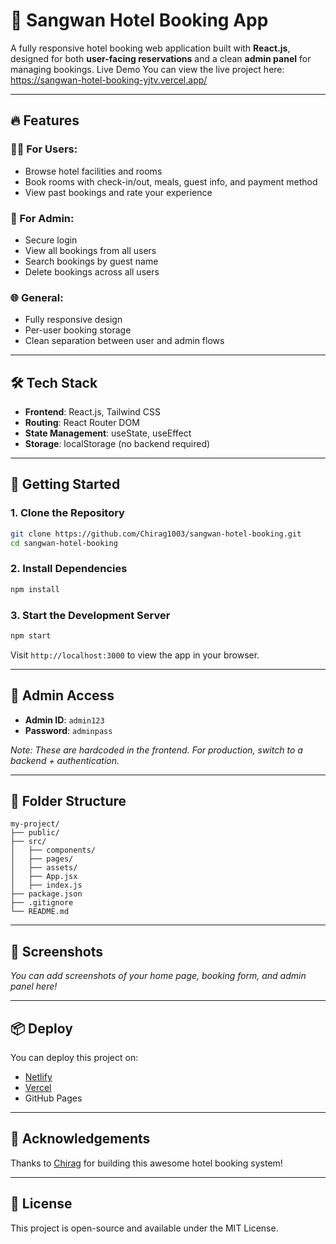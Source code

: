 # 🏨 Sangwan Hotel Booking App


A fully responsive hotel booking web application built with **React.js**, designed for both **user-facing reservations** and a clean **admin panel** for managing bookings.
Live Demo
You can view the live project here: https://sangwan-hotel-booking-yjtv.vercel.app/

---

## 🔥 Features

### 🧑‍💼 For Users:
- Browse hotel facilities and rooms
- Book rooms with check-in/out, meals, guest info, and payment method
- View past bookings and rate your experience

### 🔐 For Admin:
- Secure login
- View all bookings from all users
- Search bookings by guest name
- Delete bookings across all users

### 🌐 General:
- Fully responsive design
- Per-user booking storage
- Clean separation between user and admin flows

---

## 🛠 Tech Stack

- **Frontend**: React.js, Tailwind CSS
- **Routing**: React Router DOM
- **State Management**: useState, useEffect
- **Storage**: localStorage (no backend required)

---

## 🚀 Getting Started

### 1. Clone the Repository
```bash
git clone https://github.com/Chirag1003/sangwan-hotel-booking.git
cd sangwan-hotel-booking
```

### 2. Install Dependencies
```bash
npm install
```

### 3. Start the Development Server
```bash
npm start
```

Visit `http://localhost:3000` to view the app in your browser.

---

## 🔐 Admin Access
- **Admin ID**: `admin123`
- **Password**: `adminpass`

*Note: These are hardcoded in the frontend. For production, switch to a backend + authentication.*

---

## 📁 Folder Structure
```
my-project/
├── public/
├── src/
│   ├── components/
│   ├── pages/
│   ├── assets/
│   ├── App.jsx
│   ├── index.js
├── package.json
├── .gitignore
└── README.md
```

---

## 📸 Screenshots
*You can add screenshots of your home page, booking form, and admin panel here!*

---

## 📦 Deploy
You can deploy this project on:
- [Netlify](https://www.netlify.com/)
- [Vercel](https://vercel.com/)
- GitHub Pages

---

## 🙏 Acknowledgements
Thanks to [Chirag](https://github.com/Chirag1003) for building this awesome hotel booking system!

---

## 📄 License
This project is open-source and available under the MIT License.

